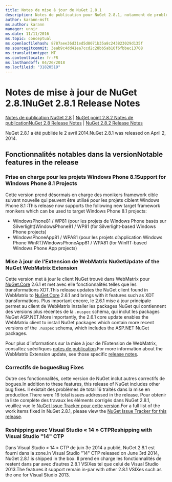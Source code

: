 ```yaml
---
title: Notes de mise à jour de NuGet 2.8.1
description: Notes de publication pour NuGet 2.8.1, notamment de problèmes connus, des correctifs de bogues, les fonctionnalités ajoutées et dcr.
author: karann-msft
ms.author: karann
manager: unnir
ms.date: 11/11/2016
ms.topic: conceptual
ms.openlocfilehash: 8787aee36d31ed5d8071b35a8c243823029d135f
ms.sourcegitcommit: 3eab9c4dd41ea7ccd2c28bb5ab16f6fbbec13708
ms.translationtype: MT
ms.contentlocale: fr-FR
ms.lasthandoff: 04/26/2018
ms.locfileid: "31820519"
---
```

# <a name="nuget-281-release-notes"></a><span data-ttu-id="55bb6-103">Notes de mise à jour de NuGet 2.8.1</span><span class="sxs-lookup"><span data-stu-id="55bb6-103">NuGet 2.8.1 Release Notes</span></span>

<span data-ttu-id="55bb6-104">[Notes de publication NuGet 2.8](../release-notes/nuget-2.8.md) | [NuGet point 2.8.2 Notes de publication](../release-notes/nuget-2.8.2.md)</span><span class="sxs-lookup"><span data-stu-id="55bb6-104">[NuGet 2.8 Release Notes](../release-notes/nuget-2.8.md) | [NuGet 2.8.2 Release Notes](../release-notes/nuget-2.8.2.md)</span></span>

<span data-ttu-id="55bb6-105">NuGet 2.8.1 a été publiée le 2 avril 2014.</span><span class="sxs-lookup"><span data-stu-id="55bb6-105">NuGet 2.8.1 was released on April 2, 2014.</span></span>

## <a name="notable-features-in-the-release"></a><span data-ttu-id="55bb6-106">Fonctionnalités notables dans la version</span><span class="sxs-lookup"><span data-stu-id="55bb6-106">Notable features in the release</span></span>

### <a name="support-for-windows-phone-81-projects"></a><span data-ttu-id="55bb6-107">Prise en charge pour les projets Windows Phone 8.1</span><span class="sxs-lookup"><span data-stu-id="55bb6-107">Support for Windows Phone 8.1 Projects</span></span>
<span data-ttu-id="55bb6-108">Cette version prend désormais en charge des monikers framework cible suivant nouvelle qui peuvent être utilisé pour les projets ciblent Windows Phone 8.1 :</span><span class="sxs-lookup"><span data-stu-id="55bb6-108">This release now supports the following new target framework monikers which can be used to target Windows Phone 8.1 projects:</span></span>

* <span data-ttu-id="55bb6-109">WindowsPhone81 / WP81 (pour les projets de Windows Phone basés sur Silverlight)</span><span class="sxs-lookup"><span data-stu-id="55bb6-109">WindowsPhone81 / WP81 (for Silverlight-based Windows Phone projects)</span></span>
* <span data-ttu-id="55bb6-110">WindowsPhoneApp81 / WPA81 (pour les projets d’application Windows Phone WinRT)</span><span class="sxs-lookup"><span data-stu-id="55bb6-110">WindowsPhoneApp81 / WPA81 (for WinRT-based Windows Phone App projects)</span></span>

### <a name="update-of-the-nuget-webmatrix-extension"></a><span data-ttu-id="55bb6-111">Mise à jour de l’Extension de WebMatrix NuGet</span><span class="sxs-lookup"><span data-stu-id="55bb6-111">Update of the NuGet WebMatrix Extension</span></span>
<span data-ttu-id="55bb6-112">Cette version met à jour le client NuGet trouvé dans WebMatrix pour [NuGet.Core](https://www.nuget.org/packages/Nuget.Core/2.6.1) 2.6.1 et met avec elle fonctionnalités telles que les transformations XDT.</span><span class="sxs-lookup"><span data-stu-id="55bb6-112">This release updates the NuGet client found in WebMatrix to [NuGet.Core](https://www.nuget.org/packages/Nuget.Core/2.6.1) 2.6.1 and brings with it features such as XDT transformations.</span></span> <span data-ttu-id="55bb6-113">Plus important encore, le 2.6.1 mise à jour principale permet au client de WebMatrix installer les packages NuGet qui contiennent des versions plus récentes de la `.nuspec` schéma, qui inclut les packages NuGet ASP.NET.</span><span class="sxs-lookup"><span data-stu-id="55bb6-113">More importantly, the 2.6.1 core update enables the WebMatrix client to install NuGet packages which contain more recent versions of the `.nuspec` schema, which includes the ASP.NET NuGet packages.</span></span>

<span data-ttu-id="55bb6-114">Pour plus d’informations sur la mise à jour de l’Extension de WebMatrix, consultez spécifiques [notes de publication](../release-notes/nuget-2.6.1-for-WebMatrix.md).</span><span class="sxs-lookup"><span data-stu-id="55bb6-114">For more information about the WebMatrix Extension update, see those specific [release notes](../release-notes/nuget-2.6.1-for-WebMatrix.md).</span></span>

### <a name="bug-fixes"></a><span data-ttu-id="55bb6-115">Correctifs de bogues</span><span class="sxs-lookup"><span data-stu-id="55bb6-115">Bug Fixes</span></span>
<span data-ttu-id="55bb6-116">Outre ces fonctionnalités, cette version de NuGet inclut autres correctifs de bogues.</span><span class="sxs-lookup"><span data-stu-id="55bb6-116">In addition to these features, this release of NuGet includes other bug fixes.</span></span> <span data-ttu-id="55bb6-117">Il existait des problèmes de total 16 traités dans la mise en production.</span><span class="sxs-lookup"><span data-stu-id="55bb6-117">There were 16 total issues addressed in the release.</span></span> <span data-ttu-id="55bb6-118">Pour obtenir la liste complète des travaux les éléments corrigés dans NuGet 2.8.1, veuillez vue le [NuGet Issue Tracker pour cette version](https://nuget.codeplex.com/workitem/list/advanced?keyword=&status=All&type=All&priority=All&release=NuGet%202.8.1&assignedTo=All&component=All&sortField=LastUpdatedDate&sortDirection=Descending&page=0&reasonClosed=All).</span><span class="sxs-lookup"><span data-stu-id="55bb6-118">For a full list of the work items fixed in NuGet 2.8.1, please view the [NuGet Issue Tracker for this release](https://nuget.codeplex.com/workitem/list/advanced?keyword=&status=All&type=All&priority=All&release=NuGet%202.8.1&assignedTo=All&component=All&sortField=LastUpdatedDate&sortDirection=Descending&page=0&reasonClosed=All).</span></span>

### <a name="reshipping-with-visual-studio-14-ctp"></a><span data-ttu-id="55bb6-119">Reshipping avec Visual Studio « 14 » CTP</span><span class="sxs-lookup"><span data-stu-id="55bb6-119">Reshipping with Visual Studio "14" CTP</span></span>
<span data-ttu-id="55bb6-120">Dans Visual Studio « 14 » CTP de juin 3e 2014 a publié, NuGet 2.8.1 est fourni dans la zone.</span><span class="sxs-lookup"><span data-stu-id="55bb6-120">In Visual Studio "14" CTP released on June 3rd 2014, NuGet 2.8.1 is shipped in the box.</span></span> <span data-ttu-id="55bb6-121">Il prend en charge les fonctionnalités de restent dans par avec d’autres 2.8.1 VSIXes tel que celui de Visual Studio 2013.</span><span class="sxs-lookup"><span data-stu-id="55bb6-121">The features it support remain in-par with other 2.8.1 VSIXes such as the one for Visual Studio 2013.</span></span>
